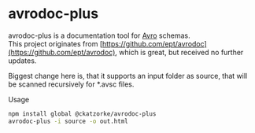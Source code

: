 avrodoc-plus
=======

avrodoc-plus is a documentation tool for [Avro](http://avro.apache.org/) schemas.  
This project originates from [https://github.com/ept/avrodoc](https://github.com/ept/avrodoc), which is great, but received no further updates.

Biggest change here is, that it supports an input folder as source, that will be scanned recursively for *.avsc files.

Usage

```bash
npm install global @ckatzorke/avrodoc-plus
avrodoc-plus -i source -o out.html
```
